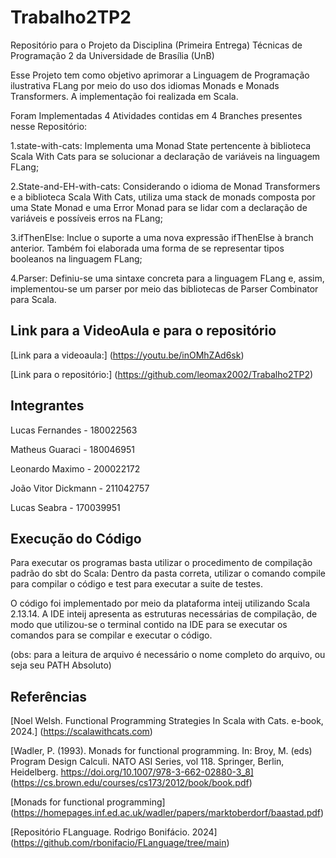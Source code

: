 # Trabalho2TP2
Repositório para o Projeto da Disciplina (Primeira Entrega) Técnicas de Programação 2 da Universidade de Brasília (UnB)

Esse Projeto tem como objetivo aprimorar a Linguagem de Programação ilustrativa FLang por meio do uso dos idiomas Monads e Monads Transformers. A implementação foi realizada em Scala.

Foram Implementadas 4 Atividades contidas em 4 Branches presentes nesse Repositório:

1.state-with-cats: Implementa uma Monad State pertencente à biblioteca Scala With Cats para se solucionar a declaração de variáveis na linguagem FLang;

2.State-and-EH-with-cats: Considerando o idioma de Monad Transformers e a biblioteca Scala With Cats, utiliza uma stack de monads composta por uma State Monad e uma Error Monad para se lidar com a declaração de variáveis e possíveis erros na FLang; 

3.ifThenElse: Inclue o suporte a uma nova expressão ifThenElse à branch anterior. Também foi elaborada uma forma de se representar tipos booleanos na linguagem FLang;

4.Parser: Definiu-se uma sintaxe concreta para a linguagem FLang e, assim, implementou-se um parser por meio das bibliotecas de Parser Combinator para Scala.

## Link para a VideoAula e para o repositório
[Link para a videoaula:] (https://youtu.be/inOMhZAd6sk)

[Link para o repositório:] (https://github.com/leomax2002/Trabalho2TP2)

## Integrantes
Lucas Fernandes - 180022563 

Matheus Guaraci - 180046951 

Leonardo Maximo - 200022172 

João Vitor Dickmann - 211042757 

Lucas Seabra - 170039951 

## Execução do Código
Para executar os programas basta utilizar o procedimento de compilação padrão do sbt do Scala: Dentro da pasta correta, utilizar o comando compile para compilar o código e test para executar a suite de testes.

O código foi implementado por meio da plataforma inteij utilizando Scala 2.13.14. A IDE inteij apresenta as estruturas necessárias de compilação, de modo que utilizou-se o terminal contido na IDE para se executar os comandos para se compilar e executar o código.

(obs: para a leitura de arquivo é necessário o nome completo do arquivo, ou seja seu PATH Absoluto)

## Referências
[Noel Welsh. Functional Programming Strategies In Scala with Cats. e-book,
2024.] (https://scalawithcats.com)

[Wadler, P. (1993). Monads for functional programming. In: Broy, M. (eds) Program Design Calculi. NATO ASI Series, vol 118. Springer, Berlin, Heidelberg. https://doi.org/10.1007/978-3-662-02880-3_8] (https://cs.brown.edu/courses/cs173/2012/book/book.pdf)

[Monads for functional programming] (https://homepages.inf.ed.ac.uk/wadler/papers/marktoberdorf/baastad.pdf)

[Repositório FLanguage. Rodrigo Bonifácio. 2024] (https://github.com/rbonifacio/FLanguage/tree/main)

